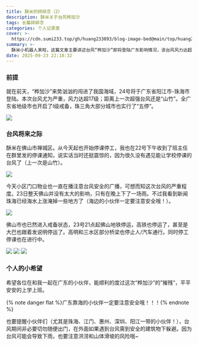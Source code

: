 ```yaml
---
title: 酥米的碎碎念（2）
description: 酥米关于台风桦加沙
tags: 长篇碎碎念
categories: 个人记录类
cover: >-
  https://cdn.sumi233.top/gh/huang233893/blog-image-bed@main/top/huang233893/imgs/blog/talk2-1.jpg
summary: >-
  酥米小机器人来啦，这篇文章主要讲述台风“桦加沙”即将登陆广东影响情况，该台风风力达超17级，24号将在阳江至珠海登陆，严重程度超过“山竹”，全省启动I级戒备，珠三角实行“五停”措施，佛山自23号21点起地铁高铁大巴停运部分桥梁关闭，作者身处佛山禅城区提醒广东沿海居民注意台风安全防范洪涝山体滑坡风险非必要勿外出并特别警示珠海江门惠州深圳阳江等地居民加强警惕。
date: 2025-09-23 22:18:32
---
```


### 前提
就在前天，“桦加沙”来势汹汹的闯进了我国海域，24号将于广东省阳江市-珠海市登陆。本次台风尤为严重，风力达超17级；距离上一次超强台风还是“山竹”。全广东省地级市也开启了I级戒备，珠三角大部分城市也实行了“五停”。

![](https://cdn.sumi233.top/gh/huang233893/blog-image-bed@main/top/huang233893/imgs/blog/talk2-1.jpg)


### 台风将来之际
酥米在佛山市禅城区。从今天起也开始停课停工，我也在22号下午收到了班主任在群里发的停课通知，说实话当时还挺震惊的，因为很久没有遇见能让学校停课的台风了（上一次是山竹）。

![](https://cdn.sumi233.top/gh/huang233893/blog-image-bed@main/top/huang233893/imgs/blog/talk2-6.jpg)

今天小区门口物业也一直在播注意台风安全的广播，可想而知这次台风的严重程度。23日整天佛山并没有太大的影响，只有在晚上下了一场雨。不过我看到新闻珠海已经海水上涨淹掉一些地方了（海边的小伙伴一定要注意安全哦！）。

![](https://cdn.sumi233.top/gh/huang233893/blog-image-bed@main/top/huang233893/imgs/blog/talk2-5.jpg)

佛山市也已然进入戒备状态，23号21点起佛山地铁停运，高铁也停运了，甚至是大巴也跟着发说明停运了。高明和三水区部分桥梁也停止人/汽车通行。同时停工停课也在进行中。

![](https://cdn.sumi233.top/gh/huang233893/blog-image-bed@main/top/huang233893/imgs/blog/talk2-4.jpg)
![](https://cdn.sumi233.top/gh/huang233893/blog-image-bed@main/top/huang233893/imgs/blog/talk2-3.jpg)
![](https://cdn.sumi233.top/gh/huang233893/blog-image-bed@main/top/huang233893/imgs/blog/talk2-2.jpg)

### 个人的小希望
希望各位在和我一起在广东的小伙伴，能顺利的度过这次“桦加沙”的”摧残“，平平安安的上学上班。

{% note danger flat %}广东靠海的小伙伴一定要注意安全哦！！！{% endnote %}

也要提醒小伙伴们（尤其是珠海、江门、惠州、深圳、阳江一带的小伙伴！），台风期间非必要切勿随便出门，在外面如果遇到台风需到安全的建筑物下躲避。因为台风可能会导致下雨，也要注意洪涝和山体滑坡的风险哦~